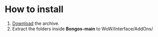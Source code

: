 # How to install

1. [Download](https://github.com/mrrosh/Bongos/archive/refs/heads/main.zip) the archive.
2. Extract the folders inside **Bongos-main** to WoW/Interface/AddOns/
